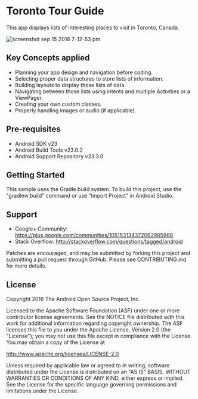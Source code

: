 Toronto Tour Guide
===================================

This app displays lists of interesting places to visit in Toronto, Canada.

![screenshot sep 15 2016 7-12-53 pm](https://cloud.githubusercontent.com/assets/10713096/18570520/55a994ac-7b70-11e6-941c-bb04dfb21544.png)

Key Concepts applied
--------------------
- Planning your app design and navigation before coding.
- Selecting proper data structures to store lists of information.
-	Building layouts to display those lists of data.
-	Navigating between those lists using intents and multiple Activities or a ViewPager.
-	Creating your own custom classes.
-	Properly handling images or audio (if applicable).

Pre-requisites
--------------

- Android SDK v23
- Android Build Tools v23.0.2
- Android Support Repository v23.3.0

Getting Started
---------------

This sample uses the Gradle build system. To build this project, use the
"gradlew build" command or use "Import Project" in Android Studio.

Support
-------

- Google+ Community: https://plus.google.com/communities/105153134372062985968
- Stack Overflow: http://stackoverflow.com/questions/tagged/android

Patches are encouraged, and may be submitted by forking this project and
submitting a pull request through GitHub. Please see CONTRIBUTING.md for more details.

License
-------

Copyright 2016 The Android Open Source Project, Inc.

Licensed to the Apache Software Foundation (ASF) under one or more contributor
license agreements.  See the NOTICE file distributed with this work for
additional information regarding copyright ownership.  The ASF licenses this
file to you under the Apache License, Version 2.0 (the "License"); you may not
use this file except in compliance with the License.  You may obtain a copy of
the License at

http://www.apache.org/licenses/LICENSE-2.0

Unless required by applicable law or agreed to in writing, software
distributed under the License is distributed on an "AS IS" BASIS, WITHOUT
WARRANTIES OR CONDITIONS OF ANY KIND, either express or implied.  See the
License for the specific language governing permissions and limitations under
the License.
